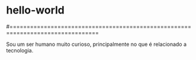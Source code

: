 # hello-world
#================================================================================

Sou um ser humano muito curioso, principalmente no que é relacionado a tecnologia.
